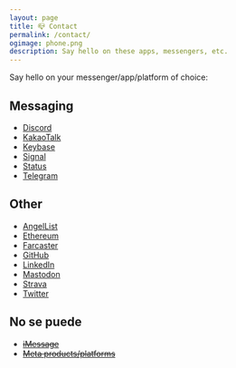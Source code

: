 ```yaml
---
layout: page
title: 📪 Contact
permalink: /contact/
ogimage: phone.png
description: Say hello on these apps, messengers, etc.
---
```

Say hello on your messenger/app/platform of choice:

## Messaging
- <a href="https://discordapp.com/users/181094465874821120" target="_blank">Discord</a>
- <a href="../assets/images/kakao.berensp.jpg" target="_blank">KakaoTalk</a>
- <a href="https://keybase.io/berens" target="_blank">Keybase</a>
- <a href="https://signal.org" target="_blank">Signal</a>
- <a href="https://join.status.im/u/0x04fef6e494c4db1d25d1b144f3914747cdf8164e5208dafe7fd1926d3d75e7b545ff02d0571ccf788ff0fff8065616967de51935e76d90a04a47df82cead041f57" target="_blank">Status</a>
- <a href="https://t.me/berensp" target="_blank">Telegram</a>

## Other
- <a href="https://angel.co/berens" target="_blank">AngelList</a>
- <a href="https://app.ens.domains/name/berensp.eth/details" target="_blank">Ethereum</a>
- <a href="https://warpcast.com/pmb" target="_blank">Farcaster</a>
- <a href="https://github.com/berensp" target="_blank">GitHub</a>
- <a href="https://linkedin.com/in/berensp" target="_blank">LinkedIn</a>
- <a rel="me" href="https://mas.to/@pmb" target="_blank">Mastodon</a>
- <a href="https://www.strava.com/athletes/berenzino" target="_blank">Strava</a>
- <a href="https://twitter.com/berensp" target="_blank">Twitter</a>

## No se puede
- <strike><a href="/phones/">iMessage</a></strike>
- <strike><a href="../fb">Meta products/platforms</a></strike>